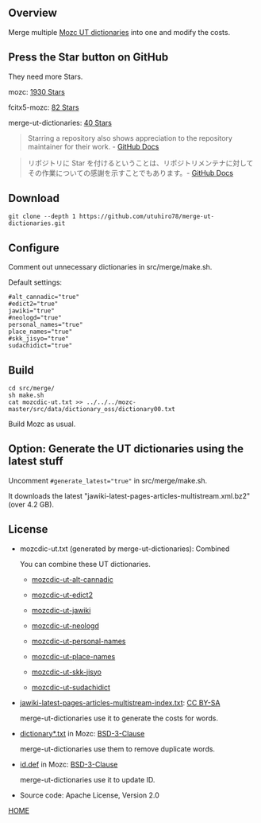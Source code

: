 ## Overview

Merge multiple [Mozc UT dictionaries](https://github.com/utuhiro78?tab=repositories&q=mozcdic-ut&type=&language=&sort=) into one and modify the costs.

## Press the Star button on GitHub

They need more Stars.

mozc: [1930 Stars](https://github.com/google/mozc)

fcitx5-mozc: [82 Stars](https://github.com/fcitx/mozc)

merge-ut-dictionaries: [40 Stars](https://github.com/utuhiro78/merge-ut-dictionaries)

> Starring a repository also shows appreciation to the repository maintainer for their work. - [GitHub Docs](https://docs.github.com/en/get-started/exploring-projects-on-github/saving-repositories-with-stars)

> リポジトリに Star を付けるということは、リポジトリメンテナに対してその作業についての感謝を示すことでもあります。- [GitHub Docs](https://docs.github.com/ja/get-started/exploring-projects-on-github/saving-repositories-with-stars)

## Download

```
git clone --depth 1 https://github.com/utuhiro78/merge-ut-dictionaries.git
```

## Configure

Comment out unnecessary dictionaries in src/merge/make.sh.

Default settings:

```
#alt_cannadic="true"
#edict2="true"
jawiki="true"
#neologd="true"
personal_names="true"
place_names="true"
#skk_jisyo="true"
sudachidict="true"
```

## Build

```
cd src/merge/
sh make.sh
cat mozcdic-ut.txt >> ../../../mozc-master/src/data/dictionary_oss/dictionary00.txt
```

Build Mozc as usual.

## Option: Generate the UT dictionaries using the latest stuff

Uncomment ```#generate_latest="true"``` in src/merge/make.sh.

It downloads the latest "jawiki-latest-pages-articles-multistream.xml.bz2" (over 4.2 GB).

## License

- mozcdic-ut.txt (generated by merge-ut-dictionaries): Combined

  You can combine these UT dictionaries.

  - [mozcdic-ut-alt-cannadic](https://github.com/utuhiro78/mozcdic-ut-alt-cannadic)

  - [mozcdic-ut-edict2](https://github.com/utuhiro78/mozcdic-ut-edict2)

  - [mozcdic-ut-jawiki](https://github.com/utuhiro78/mozcdic-ut-jawiki)

  - [mozcdic-ut-neologd](https://github.com/utuhiro78/mozcdic-ut-neologd)

  - [mozcdic-ut-personal-names](https://github.com/utuhiro78/mozcdic-ut-personal-names)

  - [mozcdic-ut-place-names](https://github.com/utuhiro78/mozcdic-ut-place-names)

  - [mozcdic-ut-skk-jisyo](https://github.com/utuhiro78/mozcdic-ut-skk-jisyo)

  - [mozcdic-ut-sudachidict](https://github.com/utuhiro78/mozcdic-ut-sudachidict)

- [jawiki-latest-pages-articles-multistream-index.txt](https://dumps.wikimedia.org/jawiki/latest/): [CC BY-SA](https://ja.wikipedia.org/wiki/Wikipedia:ウィキペディアを二次利用する)

  merge-ut-dictionaries use it to generate the costs for words.

- [dictionary*.txt](https://github.com/google/mozc/tree/master/src/data/dictionary_oss) in Mozc: [BSD-3-Clause](https://github.com/google/mozc)

  merge-ut-dictionaries use them to remove duplicate words.

- [id.def](https://github.com/google/mozc/tree/master/src/data/dictionary_oss) in Mozc: [BSD-3-Clause](https://github.com/google/mozc)

  merge-ut-dictionaries use it to update ID.

- Source code: Apache License, Version 2.0

[HOME](https://ss1.xrea.com/linuxplayers.g1.xrea.com/mozc-ut.html)
